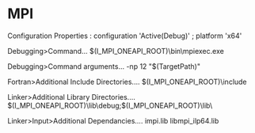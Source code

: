 # MPI

Configuration Properties : configuration 'Active(Debug)' ; platform 'x64'

Debugging>Command...
$(I_MPI_ONEAPI_ROOT)\bin\mpiexec.exe

Debugging>Command arguments...
-np 12 "$(TargetPath)"

Fortran>Additional Include Directories....
$(I_MPI_ONEAPI_ROOT)\include

Linker>Additional Library Directories....
$(I_MPI_ONEAPI_ROOT)\lib\debug;$(I_MPI_ONEAPI_ROOT)\lib\

Linker>Input>Additional Dependancies....
impi.lib libmpi_ilp64.lib
